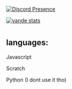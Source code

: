 [![Discord Presence](https://lanyard.cnrad.dev/api/713805665407205426?showDisplayName=true&idleMessage=Not%20doin%20crap)](https://discord.com/users/713805665407205426)

[![yande stats](https://github-readme-stats.vercel.app/api?username=yandemc)](https://github.com/yandemc/)

#

## languages:
Javascript 

Scratch

Python (I dont use it tho)
